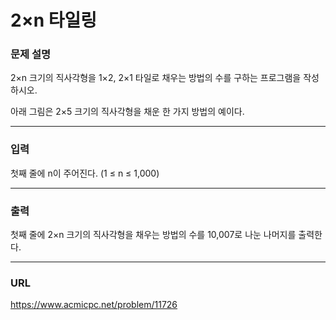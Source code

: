# 2×n 타일링

### 문제 설명

2×n 크기의 직사각형을 1×2, 2×1 타일로 채우는 방법의 수를 구하는 프로그램을 작성하시오.

아래 그림은 2×5 크기의 직사각형을 채운 한 가지 방법의 예이다.

-----------
### 입력

첫째 줄에 n이 주어진다. (1 ≤ n ≤ 1,000)

-----------
### 출력

첫째 줄에 2×n 크기의 직사각형을 채우는 방법의 수를 10,007로 나눈 나머지를 출력한다.

-----------
### URL

https://www.acmicpc.net/problem/11726

